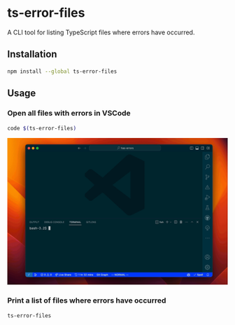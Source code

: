 # ts-error-files

A CLI tool for listing TypeScript files where errors have occurred.

## Installation

```sh
npm install --global ts-error-files
```

## Usage

### Open all files with errors in VSCode

```sh
code $(ts-error-files)
```

![preview](assets/ts-error-files.gif)

### Print a list of files where errors have occurred

```sh
ts-error-files
```
